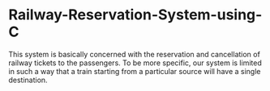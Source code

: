 # Railway-Reservation-System-using-C
This  system  is  basically  concerned  with  the  reservation  and cancellation  of  railway  tickets  to  the  passengers. To be more specific, our system is limited in such a way that a train starting  from  a  particular  source will  have  a  single  destination.
